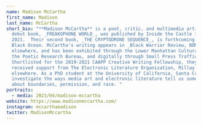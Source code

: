 ```yaml
---
name: Madison McCartha
first_name: Madison
last_name: McCartha
short_bio: "**Madison McCartha** is a poet, critic, and multimedia artist whose
  debut book, _FREAKOPHONE WORLD_, was published by Inside the Castle in
  2021.  Their second book, _THE CRYPTODRONE SEQUENCE_, is forthcoming from
  Black Ocean. McCartha's writing appears in _Black Warrior Review, BOMB,_ and
  elsewhere, and has been exhibited through the Lower Manhattan Cultural Center,
  the Poetic Research Bureau, and digitally through Small Press Traffic.
  Shortlisted for the 2019-2021 CAAPP Creative Writing Fellowship, they have
  received support from The Electronic Literature Organization, Millay Arts, and
  elsewhere. As a PhD student at the University of California, Santa Cruz, they
  investigate the ways media art and electronic literature tell us something new
  about boundaries, permission, and race. ​"
portraits:
  - media: 2023/04/madison-mccartha
website: https://www.madisonmccartha.com/
instagram: mccarthamadison
twitter: MadisonMccartha
---
```

